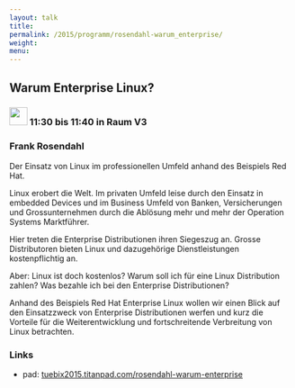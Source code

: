 ```yaml
---
layout: talk
title:
permalink: /2015/programm/rosendahl-warum_enterprise/
weight: 
menu:
---
```

## Warum&nbsp;Enterprise&nbsp;Linux?

### <img height = "32" src="../../images/lightning.svg"> 11:30 bis 11:40 in Raum V3

### Frank&nbsp;Rosendahl

Der Einsatz von Linux im professionellen Umfeld anhand des Beispiels Red Hat.

Linux erobert die Welt. Im privaten Umfeld leise durch den Einsatz in embedded Devices und im Business Umfeld von Banken, Versicherungen und Grossunternehmen durch die Ablösung mehr und mehr der Operation Systems Marktführer.

Hier treten die Enterprise Distributionen ihren Siegeszug an. Grosse Distributoren bieten Linux und dazugehörige Dienstleistungen kostenpflichtig an.

Aber: Linux ist doch kostenlos? Warum soll ich für eine Linux Distribution zahlen? Was bezahle ich bei den Enterprise Distributionen?

Anhand des Beispiels Red Hat Enterprise Linux wollen wir einen Blick auf den Einsatzzweck von Enterprise Distributionen werfen und kurz die Vorteile für die Weiterentwicklung und fortschreitende Verbreitung von Linux betrachten.

### Links

- pad: <a href="https://tuebix2015.titanpad.com/rosendahl-warum-enterprise" target="_blank">tuebix2015.titanpad.com/rosendahl-warum-enterprise</a>
